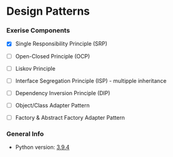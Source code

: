 # Design Patterns 

### Exerise Components
- [X] Single Responsibility Principle (SRP)
- [ ] Open-Closed Principle (OCP)
- [ ] Liskov Principle
- [ ] Interface Segregation Principle (ISP) - multipple inheritance
- [ ] Dependency Inversion Principle (DIP)
- [ ] Object/Class Adapter Pattern
- [ ] Factory & Abstract Factory Adapter Pattern


### General Info
* Python version: [3.9.4](https://www.python.org/downloads/release/python-394/)
